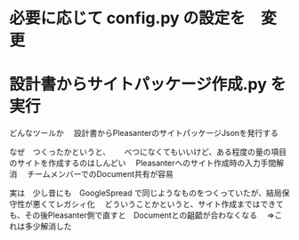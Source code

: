 # 必要に応じて config.py の設定を　変更

# 設計書からサイトパッケージ作成.py を　実行




どんなツールか
　設計書からPleasanterのサイトパッケージJsonを発行する

なぜ　つくったかというと、　
　べつになくてもいいけど、ある程度の量の項目のサイトを作成するのはしんどい
　Pleasanterへのサイト作成時の入力手間解消
　チームメンバーでのDocument共有が容易
　

実は　少し昔にも　GoogleSpread で同じようなものをつくっていたが、結局保守性が悪くてレガシィ化
　どういうことかというと、サイト作成まではできても、その後Pleasanter側で直すと　Documentとの齟齬が合わなくなる
　⇒これは多少解消した
